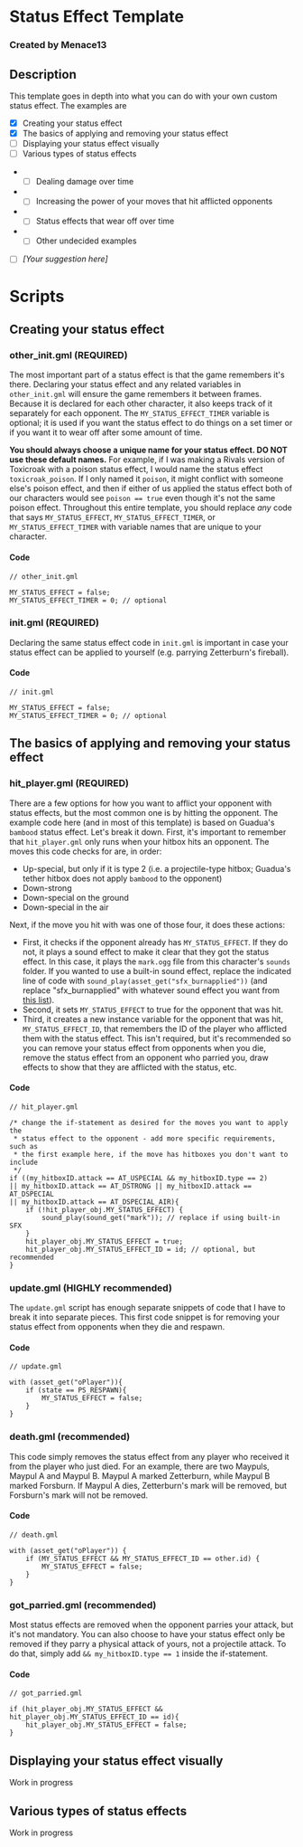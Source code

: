 # Status Effect Template
### Created by Menace13

## Description
This template goes in depth into what you can do with your own custom status effect. The examples are 
- [x] Creating your status effect
- [x] The basics of applying and removing your status effect
- [ ] Displaying your status effect visually
- [ ] Various types of status effects
- - [ ] Dealing damage over time
- - [ ] Increasing the power of your moves that hit afflicted opponents
- - [ ] Status effects that wear off over time
- - [ ] Other undecided examples
- [ ] *[Your suggestion here]*

# Scripts

## Creating your status effect

### other_init.gml (REQUIRED)

The most important part of a status effect is that the game remembers it's there. Declaring your status effect and any related variables in `other_init.gml` will ensure the game remembers it between frames. Because it is declared for each other character, it also keeps track of it separately for each opponent. The `MY_STATUS_EFFECT_TIMER` variable is optional; it is used if you want the status effect to do things on a set timer or if you want it to wear off after some amount of time.

**You should always choose a unique name for your status effect. DO NOT use these default names.** For example, if I was making a Rivals version of Toxicroak with a poison status effect, I would name the status effect `toxicroak_poison`. If I only named it `poison`, it might conflict with someone else's poison effect, and then if either of us applied the status effect both of our characters would see `poison == true` even though it's not the same poison effect. Throughout this entire template, you should replace *any* code that says `MY_STATUS_EFFECT`, `MY_STATUS_EFFECT_TIMER`, or `MY_STATUS_EFFECT_TIMER` with variable names that are unique to your character.

#### Code
```
// other_init.gml

MY_STATUS_EFFECT = false;
MY_STATUS_EFFECT_TIMER = 0; // optional
```

### init.gml (REQUIRED)

Declaring the same status effect code in `init.gml` is important in case your status effect can be applied to yourself (e.g. parrying Zetterburn's fireball).

#### Code
```
// init.gml

MY_STATUS_EFFECT = false;
MY_STATUS_EFFECT_TIMER = 0; // optional
```

## The basics of applying and removing your status effect

### hit_player.gml (REQUIRED) 

There are a few options for how you want to afflict your opponent with status effects, but the most common one is by hitting the opponent. The example code here (and in most of this template) is based on Guadua's `bambood` status effect. Let's break it down. First, it's important to remember that `hit_player.gml` only runs when your hitbox hits an opponent. The moves this code checks for are, in order:
 - Up-special, but only if it is type 2 (i.e. a projectile-type hitbox; Guadua's tether hitbox does not apply `bambood` to the opponent)
 - Down-strong
 - Down-special on the ground
 - Down-special in the air

Next, if the move you hit with was one of those four, it does these actions:
 - First, it checks if the opponent already has `MY_STATUS_EFFECT`. If they do not, it plays a sound effect to make it clear that they got the status effect. In this case, it plays the `mark.ogg` file from this character's `sounds` folder. If you wanted to use a built-in sound effect, replace the indicated line of code with `sound_play(asset_get("sfx_burnapplied"))` (and replace "sfx_burnapplied" with whatever sound effect you want from [this list](https://www.rivalsofaether.com/workshop/sfx-list/)).
 - Second, it sets `MY_STATUS_EFFECT` to true for the opponent that was hit.
 - Third, it creates a new instance variable for the opponent that was hit, `MY_STATUS_EFFECT_ID`, that remembers the ID of the player who afflicted them with the status effect. This isn't required, but it's recommended so you can remove your status effect from opponents when you die, remove the status effect from an opponent who parried you, draw effects to show that they are afflicted with the status, etc.

#### Code
```
// hit_player.gml

/* change the if-statement as desired for the moves you want to apply the
 * status effect to the opponent - add more specific requirements, such as
 * the first example here, if the move has hitboxes you don't want to include
 */
if ((my_hitboxID.attack == AT_USPECIAL && my_hitboxID.type == 2)
|| my_hitboxID.attack == AT_DSTRONG || my_hitboxID.attack == AT_DSPECIAL
|| my_hitboxID.attack == AT_DSPECIAL_AIR){
    if (!hit_player_obj.MY_STATUS_EFFECT) {
        sound_play(sound_get("mark")); // replace if using built-in SFX
    }
	hit_player_obj.MY_STATUS_EFFECT = true;
    hit_player_obj.MY_STATUS_EFFECT_ID = id; // optional, but recommended
}
```

### update.gml (HIGHLY recommended)

The `update.gml` script has enough separate snippets of code that I have to break it into separate pieces. This first code snippet is for removing your status effect from opponents when they die and respawn.

#### Code
```
// update.gml

with (asset_get("oPlayer")){
    if (state == PS_RESPAWN){
        MY_STATUS_EFFECT = false;
    }
}
```

### death.gml (recommended)

This code simply removes the status effect from any player who received it from the player who just died. For an example, there are two Maypuls, Maypul A and Maypul B. Maypul A marked Zetterburn, while Maypul B marked Forsburn. If Maypul A dies, Zetterburn's mark will be removed, but Forsburn's mark will not be removed.

#### Code
```
// death.gml

with (asset_get("oPlayer")) {
	if (MY_STATUS_EFFECT && MY_STATUS_EFFECT_ID == other.id) {
		MY_STATUS_EFFECT = false;
	}
}
```

### got_parried.gml (recommended)

Most status effects are removed when the opponent parries your attack, but it's not mandatory. You can also choose to have your status effect only be removed if they parry a physical attack of yours, not a projectile attack. To do that, simply add `&& my_hitboxID.type == 1` inside the if-statement.

#### Code
```
// got_parried.gml

if (hit_player_obj.MY_STATUS_EFFECT && hit_player_obj.MY_STATUS_EFFECT_ID == id){
    hit_player_obj.MY_STATUS_EFFECT = false;
}
```

## Displaying your status effect visually

Work in progress

## Various types of status effects

Work in progress

